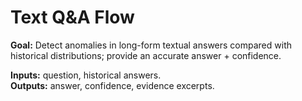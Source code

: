 # Text Q&A Flow

**Goal:** Detect anomalies in long-form textual answers compared with historical distributions; provide an accurate answer + confidence.

**Inputs:** question, historical answers.  
**Outputs:** answer, confidence, evidence excerpts.
